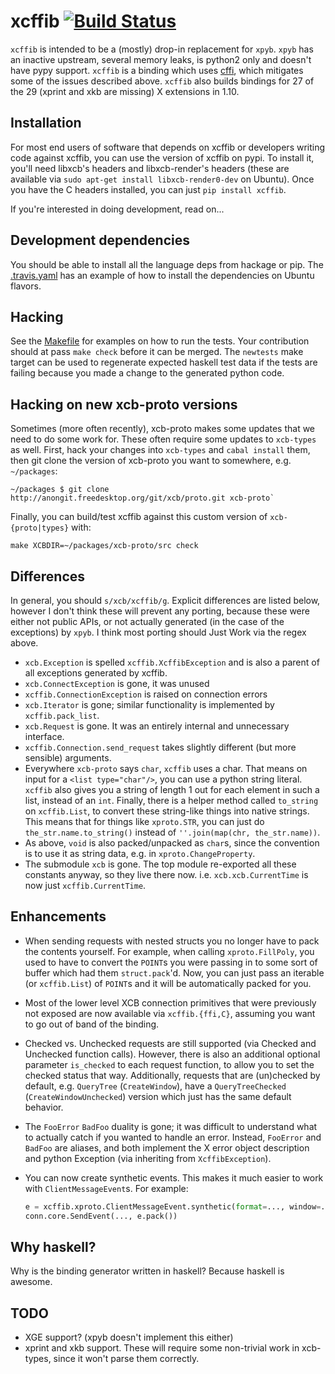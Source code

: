 # xcffib [![Build Status](https://travis-ci.org/tych0/xcffib.svg?branch=master)](https://travis-ci.org/tych0/xcffib)

`xcffib` is intended to be a (mostly) drop-in replacement for `xpyb`. `xpyb`
has an inactive upstream, several memory leaks, is python2 only and doesn't
have pypy support. `xcffib` is a binding which uses
[cffi](https://cffi.readthedocs.org/), which mitigates some of the issues
described above. `xcffib` also builds bindings for 27 of the 29 (xprint and xkb
are missing) X extensions in 1.10.

## Installation

For most end users of software that depends on xcffib or developers writing
code against xcffib, you can use the version of xcffib on pypi. To install it,
you'll need libxcb's headers and libxcb-render's headers (these are available
via `sudo apt-get install libxcb-render0-dev` on Ubuntu). Once you have the C
headers installed, you can just `pip install xcffib`.

If you're interested in doing development, read on...

## Development dependencies

You should be able to install all the language deps from hackage or pip. The
[.travis.yaml](https://github.com/tych0/xcffib/blob/master/.travis.yml) has an
example of how to install the dependencies on Ubuntu flavors.

## Hacking

See the [Makefile](https://github.com/tych0/xcffib/blob/master/Makefile) for
examples on how to run the tests. Your contribution should at pass `make check`
before it can be merged. The `newtests` make target can be used to regenerate
expected haskell test data if the tests are failing because you made a change
to the generated python code.

## Hacking on new xcb-proto versions

Sometimes (more often recently), xcb-proto makes some updates that we need to
do some work for. These often require some updates to `xcb-types` as well.
First, hack your changes into `xcb-types` and `cabal install` them, then git
clone the version of xcb-proto you want to somewhere, e.g. `~/packages`:

    ~/packages $ git clone http://anongit.freedesktop.org/git/xcb/proto.git xcb-proto`

Finally, you can build/test xcffib against this custom version of
`xcb-{proto|types}` with:

    make XCBDIR=~/packages/xcb-proto/src check

## Differences

In general, you should `s/xcb/xcffib/g`. Explicit differences are listed below,
however I don't think these will prevent any porting, because these were either
not public APIs, or not actually generated (in the case of the exceptions) by
`xpyb`. I think most porting should Just Work via the regex above.

* `xcb.Exception` is spelled `xcffib.XcffibException` and is also a parent of
   all exceptions generated by xcffib.
* `xcb.ConnectException` is gone, it was unused
* `xcffib.ConnectionException` is raised on connection errors
* `xcb.Iterator` is gone; similar functionality is implemented by
  `xcffib.pack_list`.
* `xcb.Request` is gone. It was an entirely internal and unnecessary interface.
* `xcffib.Connection.send_request` takes slightly different (but more sensible)
   arguments.
* Everywhere `xcb-proto` says `char`, `xcffib` uses a char. That means on input
  for a `<list type="char"/>`, you can use a python string literal. `xcffib`
  also gives you a string of length 1 out for each element in such a list,
  instead of an `int`. Finally, there is a helper method called `to_string` on
  `xcffib.List`, to convert these string-like things into native strings. This
  means that for things like `xproto.STR`, you can just do
  `the_str.name.to_string()` instead of `''.join(map(chr, the_str.name))`.
* As above, `void` is also packed/unpacked as `char`s, since the convention is
  to use it as string data, e.g. in `xproto.ChangeProperty`.
* The submodule `xcb` is gone. The top module re-exported all these constants
  anyway, so they live there now. i.e. `xcb.xcb.CurrentTime` is now just
  `xcffib.CurrentTime`.

## Enhancements

* When sending requests with nested structs you no longer have to pack the
  contents yourself. For example, when calling `xproto.FillPoly`, you used to
  have to convert the `POINT`s you were passing in to some sort of buffer which
  had them `struct.pack`'d. Now, you can just pass an iterable (or
  `xcffib.List`) of `POINT`s and it will be automatically packed for you.
* Most of the lower level XCB connection primitives that were previously not
  exposed are now available via `xcffib.{ffi,C}`, assuming you want to go out
  of band of the binding.
* Checked vs. Unchecked requests are still supported (via Checked and Unchecked
  function calls). However, there is also an additional optional parameter
  `is_checked` to each request function, to allow you to set the checked status
  that way. Additionally, requests that are (un)checked by default, e.g.
  `QueryTree` (`CreateWindow`), have a `QueryTreeChecked`
  (`CreateWindowUnchecked`) version which just has the same default behavior.
* The `FooError` `BadFoo` duality is gone; it was difficult to understand what
  to actually catch if you wanted to handle an error. Instead, `FooError` and
  `BadFoo` are aliases, and both implement the X error object description and
  python Exception (via inheriting from `XcffibException`).
* You can now create synthetic events. This makes it much easier to work with
  `ClientMessageEvent`s. For example:

  ```python
  e = xcffib.xproto.ClientMessageEvent.synthetic(format=..., window=..., ...)
  conn.core.SendEvent(..., e.pack())
  ```

## Why haskell?

Why is the binding generator written in haskell? Because haskell is awesome.

## TODO

* XGE support? (xpyb doesn't implement this either)
* xprint and xkb support. These will require some non-trivial work in
  xcb-types, since it won't parse them correctly.
